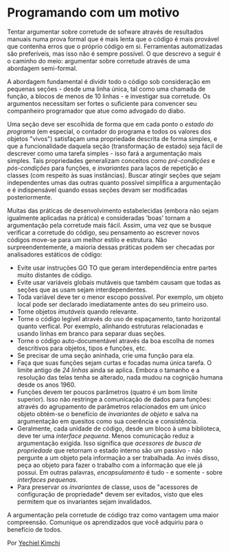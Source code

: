 # Programando com um motivo

Tentar argumentar sobre corretude de sofware através de resultados manuais numa prova formal que é mais lenta que o código é mais provável que contenha erros que o próprio código em si. Ferramentas automatizadas são preferíveis, mas isso não é sempre possível. O que descrevo a seguir é o caminho do meio: argumentar sobre corretude através de uma abordagem semi-formal.

A abordagem fundamental é dividir todo o código sob consideração em pequenas seções - desde uma linha única, tal como uma chamada de função, a blocos de menos de 10 linhas - e investigar sua corretude. Os argumentos necessitam ser fortes o suficiente para convencer seu companheiro programador que atue como advogado do diabo.

Uma seção deve ser escolhida de forma que em cada ponto o *estado do programa* (em especial, o contador do programa e todos os valores dos objetos "vivos") satisfaçam uma propriedade descrita de forma simples, e que a funcionalidade daquela seção (transformação de estado) seja fácil de descrever como uma tarefa simples - isso fará a argumentação mais simples. Tais propriedades generalizam conceitos como *pré-condições* e *pós-condições* para funções, e *invariantes* para laços de repetição e classes (com respeito às suas instâncias). Buscar atingir seções que sejam independentes umas das outras quanto possível simplifica a argumentação e é indispensável quando essas seções devam ser modificadas posteriormente.

Muitas das práticas de desenvolvimento estabelecidas (embora não sejam igualmente aplicadas na prática) e consideradas 'boas' tornam a argumentação pela corretude mais fácil. Assim, uma vez que se busque verificar a corretude do código, seu pensamento ao escrever novos códigos move-se para um melhor estilo e estrutura. Não surpreendentemente, a maioria dessas práticas podem ser checadas por analisadores estáticos de código:

- Evite usar instruções GO TO que geram interdependência entre partes muito distantes de código.
- Evite usar variáveis globais mutáveis que também causam que todas as seções que as usam sejam interdependentes.
- Toda variável deve ter o menor escopo possível. Por exemplo, um objeto local pode ser declarado imediatamente antes do seu primeiro uso.
- Torne objetos *imutáveis* quando relevante.
- Torne o código legível através do uso de espaçamento, tanto horizontal quanto verfical. Por exemplo, alinhando estruturas relacionadas e usando linhas em branco para separar duas seções.
- Torne o código auto-documentável através da boa escolha de nomes descritivos para objetos, tipos e funções, etc.
- Se precisar de uma seção aninhada, crie uma função para ela.
- Faça que suas funções sejam curtas e focadas numa única tarefa. O limite antigo de *24 linhas* ainda se aplica. Embora o tamanho e a resolução das telas tenha se alterado, nada mudou na cognição humana desde os anos 1960.
- Funções devem ter poucos parâmetros (quatro é um bom limite superior). Isso não restringe a comunicação de dados para funções: através do agrupamento de parâmetros relacionados em um único objeto obtém-se o benefício de *invariantes de objeto* e salva na argumentação em quesitos como sua coerência e consistência.
- Geralmente, cada unidade de código, desde um bloco à uma biblioteca, deve ter uma *interface pequena*. Menos comunicação reduz a argumentação exigida. Isso significa que *acessores de busca de propriedade* que retornam o estado interno são um passivo - não pergunte a um objeto pela informação a ser trabalhada. Ao invés disso, peça ao objeto para fazer o trabalho com a informação que ele já possui. Em outras palavras, *encapsulamento* é tudo - e somente - sobre *interfaces pequenas*.
- Para preservar os *invariantes* de classe, usos de "acessores de configuração de propriedade* devem ser evitados, visto que eles permitem que os invariantes sejam invalidados.

A argumentação pela corretude de código traz como vantagem uma maior compreensão. Comunique os aprendizados que você adquiriu para o benefício de todos.

Por [Yechiel Kimchi](http://programmer.97things.oreilly.com/wiki/index.php/Yechiel_Kimchi)
